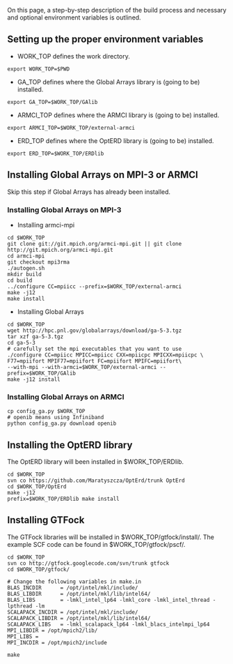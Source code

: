 On this page, a step-by-step description of the build process and necessary and optional environment variables is outlined.

## Setting up the proper environment variables ##
  * WORK\_TOP defines the work directory.
```
export WORK_TOP=$PWD
```
  * GA\_TOP defines where the Global Arrays library is (going to be) installed.
```
export GA_TOP=$WORK_TOP/GAlib
```
  * ARMCI\_TOP defines where the ARMCI library is (going to be) installed.
```
export ARMCI_TOP=$WORK_TOP/external-armci
```
  * ERD\_TOP defines where the OptERD library is (going to be) installed.
```
export ERD_TOP=$WORK_TOP/ERDlib
```

## Installing Global Arrays on MPI-3 or ARMCI ##
Skip this step if Global Arrays has already been installed.

### Installing Global Arrays on MPI-3 ###

  * Installing armci-mpi
```
cd $WORK_TOP
git clone git://git.mpich.org/armci-mpi.git || git clone http://git.mpich.org/armci-mpi.git
cd armci-mpi
git checkout mpi3rma
./autogen.sh
mkdir build
cd build
../configure CC=mpiicc --prefix=$WORK_TOP/external-armci
make -j12
make install
```

  * Installing Global Arrays
```
cd $WORK_TOP
wget http://hpc.pnl.gov/globalarrays/download/ga-5-3.tgz
tar xzf ga-5-3.tgz
cd ga-5-3
# carefully set the mpi executables that you want to use
./configure CC=mpiicc MPICC=mpiicc CXX=mpiicpc MPICXX=mpiicpc \
F77=mpiifort MPIF77=mpiifort FC=mpiifort MPIFC=mpiifort\
--with-mpi --with-armci=$WORK_TOP/external-armci --prefix=$WORK_TOP/GAlib
make -j12 install
```

### Installing Global Arrays on ARMCI ###
```
cp config_ga.py $WORK_TOP
# openib means using Infiniband
python config_ga.py download openib
```

## Installing the OptERD library ##
The OptERD library will been installed in $WORK\_TOP/ERDlib.
```
cd $WORK_TOP
svn co https://github.com/Maratyszcza/OptErd/trunk OptErd
cd $WORK_TOP/OptErd
make -j12
prefix=$WORK_TOP/ERDlib make install
```

## Installing GTFock ##
The GTFock libraries will be installed in $WORK\_TOP/gtfock/install/. The example SCF code can be found in $WORK\_TOP/gtfock/pscf/.

```
cd $WORK_TOP
svn co http://gtfock.googlecode.com/svn/trunk gtfock
cd $WORK_TOP/gtfock/

# Change the following variables in make.in
BLAS_INCDIR      = /opt/intel/mkl/include/
BLAS_LIBDIR      = /opt/intel/mkl/lib/intel64/
BLAS_LIBS        = -lmkl_intel_lp64 -lmkl_core -lmkl_intel_thread -lpthread -lm
SCALAPACK_INCDIR = /opt/intel/mkl/include/
SCALAPACK_LIBDIR = /opt/intel/mkl/lib/intel64/
SCALAPACK_LIBS   = -lmkl_scalapack_lp64 -lmkl_blacs_intelmpi_lp64
MPI_LIBDIR = /opt/mpich2/lib/
MPI_LIBS =
MPI_INCDIR = /opt/mpich2/include

make
```